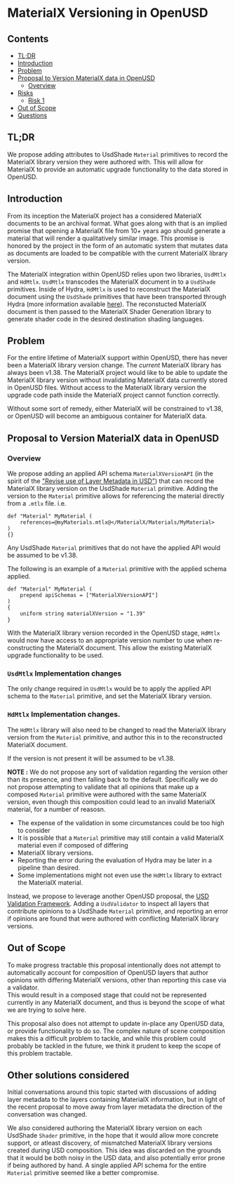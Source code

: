 # MaterialX Versioning in OpenUSD

## Contents
- [TL;DR](#tldr)
- [Introduction](#introduction)
- [Problem](#problem)
- [Proposal to Version MaterialX data in OpenUSD](#proposal-to-version-materialx-data-in-openusd)
    - [Overview](#overview) 
- [Risks](#risks)
    - [Risk 1](#risk_1)
- [Out of Scope](#out-of-scope)
- [Questions](#questions)

## TL;DR

We propose adding attributes to UsdShade `Material` primitives to record the MaterialX library version they were authored
with. This will allow for MaterialX to provide an automatic upgrade functionality to the data stored in OpenUSD.

## Introduction

From its inception the MaterialX project has a considered MaterialX documents to be an archival format.  What goes along 
with that is an implied promise that opening a MaterialX file from 10+ years ago should generate a material that will 
render a qualitatively similar image.  This promise is honored by the project in the form of an automatic system that 
mutates data as documents are loaded to be compatible with the current MaterialX library version.

The MaterialX integration within OpenUSD relies upon two libraries, `UsdMtlx` and `HdMtlx`. `UsdMtlx` transcodes the 
MaterialX document in to a `UsdShade` primitives. Inside of Hydra, `HdMtlx` is used to reconstruct the
MaterialX document using the `UsdShade` primitives that have been transported through Hydra (more information 
available [here](https://openusd.org/release/api/_page__material_x__in__hydra__u_s_d.html)). The reconstucted MaterialX 
document is then passed to the MaterialX Shader Generation library to generate shader code in the desired destination
shading languages.

## Problem

For the entire lifetime of MaterialX support within OpenUSD, there has never been a MaterialX library version change. The 
*current* MaterialX library has always been v1.38. The MaterialX project would like to be able to update the MaterialX 
library version without invalidating MaterialX data currently stored in OpenUSD files. Without access to the MaterialX 
library version the upgrade code path inside the MaterialX project cannot function correctly.

Without some sort of remedy, either MaterialX will be constrained to v1.38, or OpenUSD will become an ambiguous container 
for MaterialX data.  

## Proposal to Version MaterialX data in OpenUSD

### Overview

We propose adding an applied API schema `MaterialXVersionAPI` (in the spirit of the 
["Revise use of Layer Metadata in USD"](https://github.com/PixarAnimationStudios/OpenUSD-proposals/blob/main/proposals/revise_use_of_layer_metadata/README.md)) 
that can record the MaterialX library version on the UsdShade `Material` primitive.  Adding the version to the `Material` 
primitive allows for referencing the material directly from a `.mtlx` file. i.e.
```
def "Material" MyMaterial (
    references=@myMaterials.mtlx@</MaterialX/Materials/MyMaterial>
)
{}
```

Any UsdShade `Material` primitives that do not have the applied API would be assumed to be v1.38.

The following is an example of a `Material` primitive with the applied schema applied.
```
def "Material" MyMaterial ( 
    prepend apiSchemas = ["MaterialXVersionAPI"]
)
{
    uniform string materialXVersion = "1.39"
}
```

With the MaterialX library version recorded in the OpenUSD stage, `HdMtlx` would now have access to an appropriate 
version number to use when re-constructing the MaterialX document. This allow the existing MaterialX upgrade functionality
to be used. 

### `UsdMtlx` Implementation changes

The only change required in `UsdMtlx` would be to apply the applied API schema to the `Material` primitive, and set the
MaterialX library version.

### `HdMtlx` Implementation changes.

The `HdMtlx` library will also need to be changed to read the MaterialX library version from the `Material` primitive, 
and author this in to the reconstructed MaterialX document.

If the version is not present it will be assumed to be v1.38. 

**NOTE :** We do not propose any sort of validation regarding the version other than its presence, and then falling back 
to the default. Specifically we do not propose attempting to validate that all opinions that make up a composed `Material` primitive were authored with the same MaterialX version, even though this composition could lead to an invalid MaterialX 
material, for a number of reasosn.
 * The expense of the validation in some circumstances could be too high to consider
 * It is possible that a `Material` primitive may still contain a valid MaterialX material even if composed of differing 
 * MaterialX library versions.
 * Reporting the error during the evaluation of Hydra may be later in a pipeline than desired.
 * Some implementations might not even use the `HdMtlx` library to extract the MaterialX material.

Instead, we propose to leverage another OpenUSD proposal, the [USD Validation Framework](https://github.com/PixarAnimationStudios/OpenUSD-proposals/tree/main/proposals/usd-validation-framework). Adding a `UsdValidator` to 
inspect all layers that contribute opinions to a UsdShade `Material` primitive, and reporting an error if opinions are 
found that were authored with conflicting MaterialX library versions.

## Out of Scope
To make progress tractable this proposal intentionally does not attempt to automatically account for composition of 
OpenUSD layers that author opinions with differing MaterialX versions, other than reporting this case via a validator.  
This would result in a composed stage that could not be represented currently in any MaterialX document, and thus is 
beyond the scope of what we are trying to solve here. 

This proposal also does not attempt to update in-place any OpenUSD data, or provide functionality to do so. The complex 
nature of scene composition makes this a difficult problem to tackle, and while this problem could probably be tackled 
in the future, we think it prudent to keep the scope of this problem tractable.

## Other solutions considered

Initial conversations around this topic started with discussions of adding layer metadata to the layers containing 
MaterialX information, but in light of the recent proposal to move away from layer metadata the direction of the 
conversation was changed.

We also considered authoring the MaterialX library version on each UsdShade `Shader` primitive, in the hope that it 
would allow more concrete support, or atleast discovery, of mismatched MaterialX library versions created during USD 
composition.  This idea was discarded on the grounds that it would be both noisy in the USD data, and also potentially 
error prone if being authored by hand. A single applied API schema for the entire `Material` primitive seemed like a 
better compromise.
